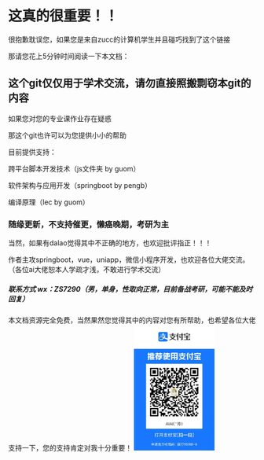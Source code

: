 # 这真的很重要！！

很抱歉耽误您，如果您是来自zucc的计算机学生并且碰巧找到了这个链接

那请您花上5分钟时间阅读一下本文档：

## 这个git仅仅用于学术交流，请勿直接照搬剽窃本git的内容

如果您对您的专业课作业存在疑惑

那这个git也许可以为您提供小小的帮助

目前提供支持：

跨平台脚本开发技术（js文件夹 by guom）

软件架构与应用开发（springboot by pengb）

编译原理（lec by guom）

### 随缘更新，不支持催更，懒癌晚期，考研为主

当然，如果有dalao觉得其中不正确的地方，也欢迎批评指正！！！

作者主攻springboot，vue，uniapp，微信小程序开发，也欢迎各位大佬交流。（各位ai大佬恕本人学疏才浅，不敢进行学术交流）

##### 联系方式    wx：ZS7290（男，单身，性取向正常，目前备战考研，可能不能及时回复）

本文档资源完全免费，当然果然您觉得其中的内容对您有所帮助，也希望各位大佬支持一下，您的支持肯定对我十分重要！
<img src="/alipay.png" alt="image-20210330193208537" style="zoom:25%;" />

